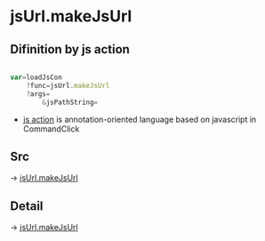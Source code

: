# jsUrl.makeJsUrl

## Difinition by js action

```js.js

var=loadJsCon
	?func=jsUrl.makeJsUrl
	?args=
		&jsPathString=
```

- [js action](#) is annotation-oriented language based on javascript in CommandClick

## Src

-> [jsUrl.makeJsUrl](https://github.com/puutaro/CommandClick/blob/master/app/src/main/java/com/puutaro/commandclick/fragment_lib/terminal_fragment/js_interface/JsUrl.kt#L23)

## Detail

-> [jsUrl.makeJsUrl](https://github.com/puutaro/CommandClick/blob/master/md/developer/js_interface/details/JsUrl/makeJsUrl.md)
